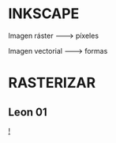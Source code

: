 # INKSCAPE

Imagen ráster ---> píxeles

Imagen vectorial ---> formas


# RASTERIZAR


## Leon 01

[!](https://github.com/ANGEY33/1er-TRIMESTRE/blob/main/leon01.png)
